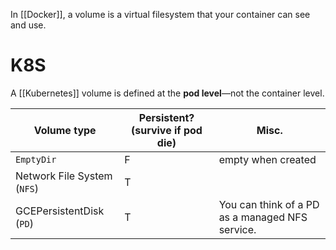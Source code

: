 In [[Docker]], a volume is a virtual filesystem that your container can see and use.


# K8S

A [[Kubernetes]] volume is defined at the **pod level**—not the container level.

| Volume type                 | Persistent? (survive if pod die) | Misc.                                           |
| --------------------------- | -------------------------------- | ----------------------------------------------- |
| `EmptyDir`                  | F                                | empty when created                              |
| Network File System (`NFS`) | T                                |                                                 |
| GCEPersistentDisk (`PD`)    | T                                | You can think of a PD as a managed NFS service. |
